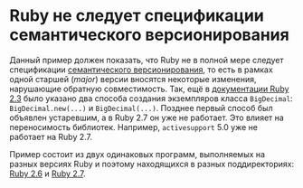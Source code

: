 Ruby не следует спецификации семантического версионирования
===========================================================

Данный пример должен показать, что Ruby не в полной мере следует спецификации
[семантического версионирования](https://semver.org), то есть в рамках одной
старшей (*major*) версии вносятся некоторые изменения, нарушающие обратную
совместимость. Так, ещё в
[документации Ruby 2.3](https://ruby-doc.org/stdlib-2.3.8/libdoc/bigdecimal/rdoc/BigDecimal.html)
было указано два способа создания экземпляров класса `BigDecimal`:
`BigDecimal.new(...)` и `BigDecimal(...)`. Позднее первый способ был объявлен
устаревшим, а в Ruby 2.7 он уже не работает. Это влияет на переносимость
библиотек. Например, `activesupport` 5.0 уже не работает на Ruby 2.7.

Пример состоит из двух одинаковых программ, выполняемых на разных версиях Ruby
и поэтому находящихся в разных поддиректориях:
[Ruby 2.6](/1-ruby-does-not-follow-semver/ruby2.6) и
[Ruby 2.7](/1-ruby-does-not-follow-semver/ruby2.7).

